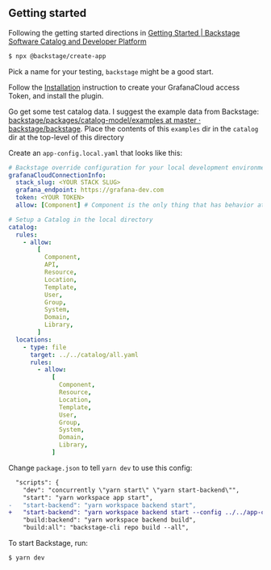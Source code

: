 ## Getting started

Following the getting started directions in [Getting Started | Backstage Software Catalog and Developer Platform](https://backstage.io/docs/getting-started/)

```sh
$ npx @backstage/create-app
```

Pick a name for your testing, `backstage` might be a good start.

Follow the [Installation](./docs/installation.md) instruction to create your GrafanaCloud access Token, and install the plugin.

Go get some test catalog data. I suggest the example data from Backstage: [backstage/packages/catalog-model/examples at master · backstage/backstage](https://github.com/backstage/backstage/tree/master/packages/catalog-model/examples). Place the contents of this `examples` dir in the `catalog` dir at the top-level of this directory

Create an `app-config.local.yaml` that looks like this:

```yaml
# Backstage override configuration for your local development environment
grafanaCloudConnectionInfo:
  stack_slug: <YOUR STACK SLUG>
  grafana_endpoint: https://grafana-dev.com
  token: <YOUR TOKEN>
  allow: [Component] # Component is the only thing that has behavior at the moment.

# Setup a Catalog in the local directory
catalog:
  rules:
    - allow:
        [
          Component,
          API,
          Resource,
          Location,
          Template,
          User,
          Group,
          System,
          Domain,
          Library,
        ]
  locations:
    - type: file
      target: ../../catalog/all.yaml
      rules:
        - allow:
            [
              Component,
              Resource,
              Location,
              Template,
              User,
              Group,
              System,
              Domain,
              Library,
            ]
```

Change `package.json` to tell `yarn dev` to use this config:

```diff
  "scripts": {
    "dev": "concurrently \"yarn start\" \"yarn start-backend\"",
    "start": "yarn workspace app start",
-   "start-backend": "yarn workspace backend start",
+   "start-backend": "yarn workspace backend start --config ../../app-config.yaml --config ../../app-config.local.yaml",
    "build:backend": "yarn workspace backend build",
    "build:all": "backstage-cli repo build --all",

```

To start Backstage, run:

```
$ yarn dev
```
